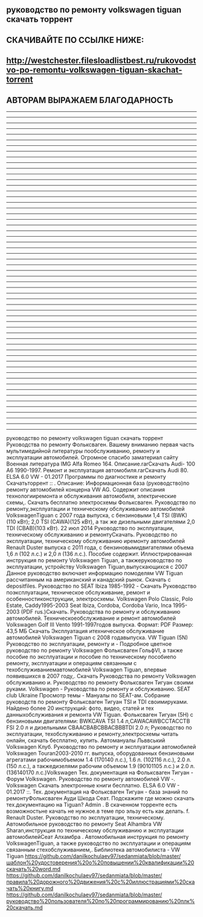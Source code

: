 руководство по ремонту volkswagen tiguan скачать торрент
--------------------------------------------------
СКАЧИВАЙТЕ ПО ССЫЛКЕ НИЖЕ:
--------------------------------------------------
http://westchester.filesloadlistbest.ru/rukovodstvo-po-remontu-volkswagen-tiguan-skachat-torrent
--------------------------------------------------
АВТОРАМ ВЫРАЖАЕМ БЛАГОДАРНОСТЬ
--------------------------------------------------
--------------------------------------------------
--------------------------------------------------
--------------------------------------------------
--------------------------------------------------
--------------------------------------------------
--------------------------------------------------
--------------------------------------------------
--------------------------------------------------
--------------------------------------------------
--------------------------------------------------
--------------------------------------------------
--------------------------------------------------
--------------------------------------------------
--------------------------------------------------
--------------------------------------------------
--------------------------------------------------
--------------------------------------------------
--------------------------------------------------
--------------------------------------------------
--------------------------------------------------
--------------------------------------------------
--------------------------------------------------
--------------------------------------------------
--------------------------------------------------
--------------------------------------------------
--------------------------------------------------
--------------------------------------------------
--------------------------------------------------
--------------------------------------------------
--------------------------------------------------
--------------------------------------------------
--------------------------------------------------
--------------------------------------------------
--------------------------------------------------
--------------------------------------------------
--------------------------------------------------
--------------------------------------------------
--------------------------------------------------
--------------------------------------------------
--------------------------------------------------
--------------------------------------------------
--------------------------------------------------
--------------------------------------------------
--------------------------------------------------
--------------------------------------------------
--------------------------------------------------
--------------------------------------------------
--------------------------------------------------
--------------------------------------------------
--------------------------------------------------
--------------------------------------------------
--------------------------------------------------
--------------------------------------------------
--------------------------------------------------
--------------------------------------------------
--------------------------------------------------
--------------------------------------------------
руководство по ремонту volkswagen tiguan скачать торрент Руководства по ремонту Фольксваген. Вашему вниманию первая часть мультимедийной литературы пообслуживанию, ремонту и эксплуатации автомобилей. Огромное спасибо заматериал сайту Военная литература IMG Alfa Romeo 164. Описание.rarСкачать Audi- 100 A6 1990-1997. Ремонт и эксплуатация автомобиля.rarСкачать Audi 80. ELSA 6.0 VW - 01.2017  Программы по диагностике и ремонту  Скачатьторрент :: .  Описание: Информационная база (руководство)по ремонту автомобилей концерна VW AG. Содержит описания технологииремонта и обслуживания автомобиля, электрические схемы,. Скачать бесплатно электросхемы Фольксваген.  Руководство по ремонту,эксплуатации и техническому обслуживанию автомобилей VolkswagenTiguan с 2007 года выпуска, с бензиновыми 1,4 TSI (BWK)(110 кВт); 2,0 TSI (CAWA)(125 кВт), а так же дизельными двигателями 2,0 TDI (CBAB)(103 кВт). 22 июл 2014  Руководство по эксплуатации, техническому обслуживанию и ремонтуСкачать. Руководство по эксплуатации, техническому обслуживанию иремонту автомобилей Renault Duster выпуска с 2011 года, с бензиновымидвигателями объема 1,6 л (102 л.с.) и 2,0 л (136 л.с.). Пособие содержит. Иллюстрированная инструкция по ремонту Volkswagen Tiguan, а такжеруководство по эксплуатации, устройству Volkswagen Tiguan,выпускающихся с 2007  Данное руководство включает информацию помоделям VW Tiguan рассчитанным на американский и канадский рынок. Скачать c depositfiles. Руководство по SEAT Ibiza 1985-1992 - Скачать  Руководство поэксплуатации, техническое обслуживание, ремонт и особенностиконструкции, электросхемы.  Volkswagen Polo Classic, Polo Estate, Caddy1995-2003  Seat Ibiza, Cordoba, Cordoba Vario, Inca 1995-2003 (PDF rus.)Скачать. Руководства по ремонту и обслуживанию автомобилей.  Техническоеобслуживание и ремонт автомобилей Volkswagen Golf III  Vento 1991-1997годов выпуска. Формат: PDF Размер: 43,5 МБ Скачать  Эксплуатация итехническое обслуживание автомобилей Volkswagen Tiguan c 2008 годавыпуска. VW Tiguan (5N) Руководство по эксплуатации, ремонту и  -
Подробное цветное руководство по ремонту Volkswagen Фольксваген ГольфVI, а также пособие по эксплуатации и пособие по техническому  пособиепо ремонту, эксплуатации и операциям связанным с техобслуживаниемавтомобилей Volkswagen Tiguan, впервые появившихся в 2007 году,. Скачать Руководства по ремонту Volkswagen обслуживанию и. Руководство по ремонту Фольксваген Тигуан своими руками. Volkswagen - Руководства по ремонту и обслуживанию. SEAT club Ukraine  Просмотр темы - Мануалы по SEAT-ам. Собрание руководств по ремонту Фольксваген Тигуан TSI и TDI своимируками. Найдено более 20 инструкций: фото, видео, статей и тех данныхобслуживания и ремонта VW Tiguan. Фольксваген Тигуан (5Н) с бензиновыми двигателями: BWKCAVA TSI 1.4 л,CAWACAWBCCTACCTB FSI 2.0 л и дизельными CBAACBABCBBACBBBTDI 2.0 л; Руководство по эксплуатации, техобслуживанию и ремонту,электросхемы читать онлайн, скачать бесплатно, купить. Автомануалы  Льввський Volkswagen Клуб. Руководство по ремонту и эксплуатации автомобилей Volkswagen Touran2003-2010 гг. выпуска, оборудованных бензиновыми агрегатами рабочимобъемом 1.4 (170140 л.с.), 1.6 л. (102116 л.с.), 2.0 л. (150 л.с.), а такжедизелями рабочим объемом 1.9 (90101105 л.с.) и 2.0 л. (136140170 л.с.)Volkswagen
Тех. документация на Фольксваген Тигуан - Форум Volkswagen. Руководство по ремонту автомобилей VW -. Volkswagen  Скачать электронные книги бесплатно. ELSA 6.0 VW - 01.2017 ::. Тех. документация на Фольксваген Тигуан - база знаний по ремонтуФольксваген Ауди Шкода Сеат.  Подскажите где можно скачать тех.документацию на Tiguan? Admin . В скаченном торренте есть возможностьне качать не нужное.в теме про эльзу есть как делать. f. Renault Duster. Руководство по эксплуатации, техническому. Автомобильное руководство по ремонту Seat Alhambra  VW Sharan,инструкция по техническому обслуживанию и эксплуатации автомобилейСеат Алхамбра . Автомобильная инструкция по ремонту VolkswagenTiguan, а также руководство по эксплуатации и операциям связанным стехобслуживанием,. Библиотека автомобилиста - VW Tiguan
https://github.com/danilkochulaev97/sedanmiata/blob/master/шаблон%20удостоверения%20о%20повышении%20квалификации%20скачать%20word.md
https://github.com/danilkochulaev97/sedanmiata/blob/master/правила%20дорожного%20движения%20с%20иллюстрациями%20скачать%20книгу.md
https://github.com/danilkochulaev97/sedanmiata/blob/master/руководство%20пользователя%20по%20программированию%20плк%20скачать.md